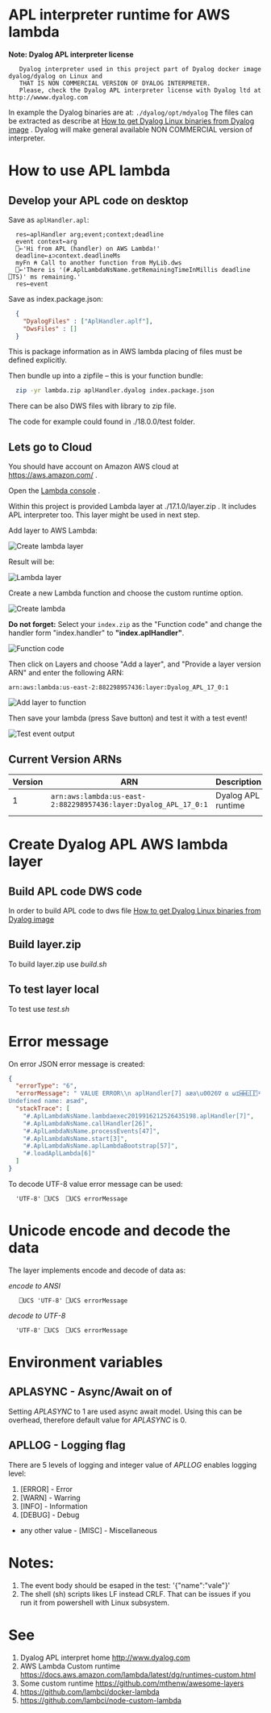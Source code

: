# APL interpreter runtime for AWS lambda

**Note: Dyalog APL interpreter license**
```
   Dyalog interpreter used in this project part of Dyalog docker image  dyalog/dyalog on Linux and
   THAT IS NON COMMERCIAL VERSION OF DYALOG INTERPRETER.
   Please, check the Dyalog APL interpreter license with Dyalog ltd at http://wwww.dyalog.com
```

In example the Dyalog binaries are at: ```./dyalog/opt/mdyalog```
The files can be extracted as describe at [How to get Dyalog Linux binaries from Dyalog image](./GetDyalog.md) . Dyalog will make general available NON COMMERCIAL version of interpreter.

# How to use APL lambda
## Develop your APL code on desktop

Save as `aplHandler.apl`:

```apl
  res←aplHandler arg;event;context;deadline
  event context←arg
  ⎕←'Hi from APL (handler) on AWS Lambda!'
  deadline←⍎⊃context.deadlineMs
  myFn ⍝ Call to another function from MyLib.dws
  ⎕←'There is '(#.AplLambdaNsName.getRemainingTimeInMillis deadline ⎕TS)' ms remaining.'
  res←event
```

Save as index.package.json:
```json
  {
    "DyalogFiles" : ["AplHandler.aplf"],
    "DwsFiles" : []
  }
```
This is package information as in AWS lambda placing of files must be defined explicitly.

Then bundle up into a zipfile – this is your function bundle:

```sh
  zip -yr lambda.zip aplHandler.dyalog index.package.json 
```

There can be also DWS files with library to zip file.

The code for example could found in ./18.0.0/test folder.

## Lets go to Cloud
You should have account on Amazon AWS cloud at <https://aws.amazon.com/> .

Open the [Lambda console](https://console.aws.amazon.com/lambda) .

Within this project is provided Lambda layer at ./17.1.0/layer.zip . It includes APL interpreter too. This layer might be used in next step.

Add layer to AWS Lambda:

![Create lambda layer](https://github.com/mvranic/apl-lambda/blob/master/img/create_layer.png "Create lambda layer screenshot")

Result will be:

![Lambda layer](https://github.com/mvranic/apl-lambda/blob/master/img/layer.png "APL lambda layer screenshot")

Create a new Lambda function and choose the custom runtime option.

![Create lambda](https://github.com/mvranic/apl-lambda/blob/master/img/create.png "Create lambda screenshot")

**Do not forget:** Select your `index.zip` as the "Function code" and change the handler form "index.handler" to **"index.aplHandler"**.

![Function code](https://github.com/mvranic/apl-lambda/blob/master/img/function_code.png "Function code setup screenshot")

Then click on Layers and choose "Add a layer", and "Provide a layer version ARN" and enter the following ARN:

```
arn:aws:lambda:us-east-2:882298957436:layer:Dyalog_APL_17_0:1
```

![Add layer to function](https://github.com/mvranic/apl-lambda/blob/master/img/add_function_layer.png "Function add layer setup screenshot")

Then save your lambda (press Save button) and test it with a test event! 

![Test event output](https://github.com/mvranic/apl-lambda/blob/master/img/log.png "Test event output screenshot")

## Current Version ARNs

| Version | ARN | Description |
| --- | --- | --- |
| 1 | `arn:aws:lambda:us-east-2:882298957436:layer:Dyalog_APL_17_0:1` | 	Dyalog APL runtime | 
| | |  |

# Create Dyalog APL AWS lambda layer
## Build APL code DWS code
In order to build APL code to dws file 
[How to get Dyalog Linux binaries from Dyalog image](./build-apllambda.md)

## Build layer.zip
To build layer.zip use *build.sh*

## To test layer local
To test use *test.sh*

# Error message

On error JSON error message is created:

```json
{
  "errorType": "6",
  "errorMessage": " VALUE ERROR\\n aplHandler[7] aæa\u0026∇ ⍺ ⍵⌶⌸⌸⍠⎕⍞⍤.⍨⍉⌽⍴⍴⍀∪∊⍒⍋æsæd\\n                                          ∧\\n
Undefined name: æsæd",
  "stackTrace": [
    "#.AplLambdaNsName.lambdaexec2019916212526435198.aplHandler[7]",
    "#.AplLambdaNsName.callHandler[26]",
    "#.AplLambdaNsName.processEvents[47]",
    "#.AplLambdaNsName.start[3]",
    "#.AplLambdaNsName.aplLambdaBootstrap[57]",
    "#.loadAplLambda[6]"
  ]
} 
```

To decode UTF-8 value error message can be used:
```apl
  'UTF-8' ⎕UCS  ⎕UCS errorMessage
```

# Unicode encode and decode the data
The layer implements encode and decode of data as:

*encode to ANSI*
```apl
   ⎕UCS 'UTF-8' ⎕UCS errorMessage
```

*decode to UTF-8*
```apl
  'UTF-8' ⎕UCS  ⎕UCS errorMessage
```

# Environment variables
## APLASYNC - Async/Await on of
Setting *APLASYNC* to 1 are used async await model. Using this can be overhead, therefore default value for *APLASYNC* is 0.

## APLLOG - Logging flag
There are 5 levels of logging and integer value of *APLLOG* enables logging level:
1. [ERROR] - Error
2. [WARN] - Warring
3. [INFO] - Information
4. [DEBUG] - Debug
- any other value - [MISC] - Miscellaneous

# Notes: 
1. The event body should be esaped in the test:
'{\"name\":\"vale\"}'
2. The shell (sh) scripts likes LF instead CRLF. That can be issues if you run it from powershell with Linux subsystem.

# See
1. Dyalog APL interpret home <http://www.dyalog.com>
2. AWS Lambda Custom runtime <https://docs.aws.amazon.com/lambda/latest/dg/runtimes-custom.html>
3. Some custom runtime <https://github.com/mthenw/awesome-layers>
4. <https://github.com/lambci/docker-lambda>
5. <https://github.com/lambci/node-custom-lambda>

